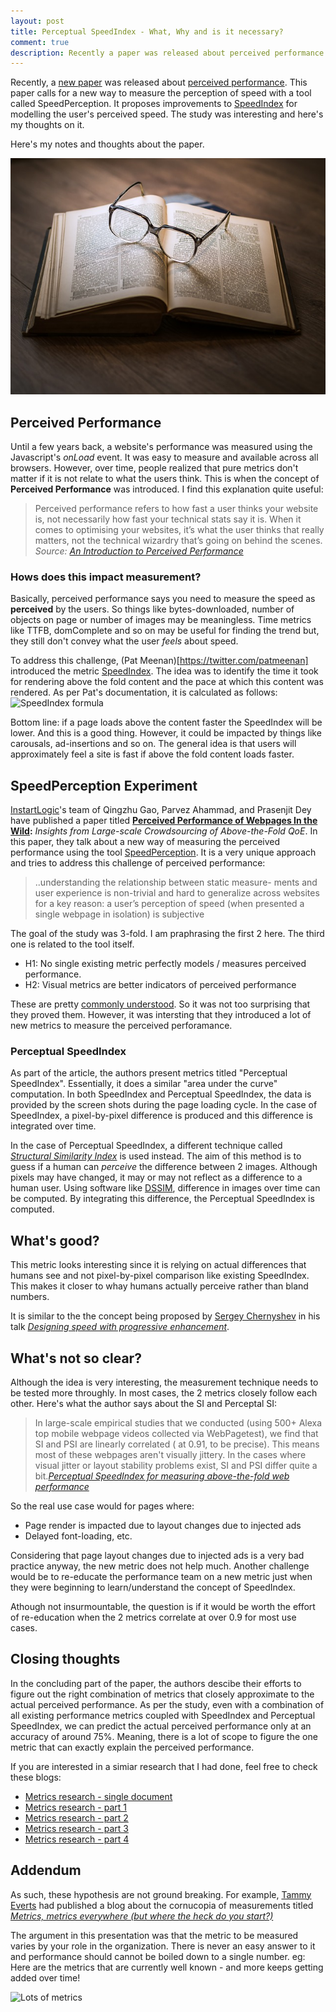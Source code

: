 ```yaml
---
layout: post
title: Perceptual SpeedIndex - What, Why and is it necessary?
comment: true
description: Recently a paper was released about perceived performance around a new metric called SpeedPerception. Although interesting, it does not appear to be practical like SpeedIndex, TTFB or other metrics.
---
```

Recently, a [new paper](https://arxiv.org/abs/1704.01220) was released about [perceived performance](https://www.smashingmagazine.com/2015/09/why-performance-matters-the-perception-of-time/). This paper calls for a new way to measure the perception of speed with a tool called SpeedPerception. It proposes improvements to [SpeedIndex](https://sites.google.com/a/webpagetest.org/docs/using-webpagetest/metrics/speed-index) for modelling the user's perceived speed. The study was interesting and here's my thoughts on it.

Here's my notes and thoughts about the paper.

![open book](/images/book_open.jpg)

## Perceived Performance

Until a few years back, a website's performance was measured using the Javascript's _onLoad_ event. It was easy to measure and available across all browsers. However, over time, people realized that pure metrics don't matter if it is not relate to what the users think. This is when the concept of **Perceived Performance** was introduced. I find this explanation quite useful:


>Perceived performance refers to how fast a user thinks your website is, not necessarily how fast your technical stats say it is. When it comes to optimising your websites, it’s what the user thinks that really matters, not the technical wizardry that’s going on behind the scenes. <br />
_Source: [An Introduction to Perceived Performance](http://blog.teamtreehouse.com/perceived-performance)_

### Hows does this impact measurement?

Basically, perceived performance says you need to measure the speed as __perceived__ by the users. So things like bytes-downloaded, number of objects on page or number of images may be meaningless. Time metrics like TTFB, domComplete and so on may be useful for finding the trend but, they still don't convey what the user *feels* about speed.

To address this challenge, (Pat Meenan)[https://twitter.com/patmeenan] introduced the metric [SpeedIndex](https://sites.google.com/a/webpagetest.org/docs/using-webpagetest/metrics/speed-index). The idea was to identify the time it took for rendering above the fold content and the pace at which this content was rendered. As per Pat's documentation, it is calculated as follows:
![SpeedIndex formula](https://sites.google.com/a/webpagetest.org/docs/_/rsrc/1472780188199/using-webpagetest/metrics/speed-index/speedindexformula.png)

Bottom line: if a page loads above the content faster the SpeedIndex will be lower. And this is a good thing. However, it could be impacted by things like carousals, ad-insertions and so on. The general idea is that users will approximately feel a site is fast if above the fold content loads faster.

## SpeedPerception Experiment
[InstartLogic](https://www.instartlogic.com/)'s team of Qingzhu Gao, Parvez Ahammad, and Prasenjit Dey have published a paper titled __[Perceived Performance of Webpages In the Wild](https://arxiv.org/abs/1704.01220):__ *Insights from Large-scale Crowdsourcing of Above-the-Fold QoE*. In this paper, they talk about a new way of measuring the perceived performance using the tool [SpeedPerception](http://speedperception.meteorapp.com/). It is a very unique approach and tries to address this challenge of perceived performance:

>..understanding the relationship between static measure- ments and user experience is non-trivial and hard to generalize across websites for a key reason: a user’s perception of speed (when presented a single webpage in isolation) is subjective


The goal of the study was 3-fold. I am praphrasing the first 2 here. The third one is related to the tool itself.

* H1: No single existing metric perfectly models / measures perceived performance.
* H2: Visual metrics are better indicators of perceived performance

These are pretty [commonly understood](#addendum). So it was not too surprising that they proved them. However, it was intersting that they introduced a lot of new metrics to measure the perceived perforamance.

### Perceptual SpeedIndex
As part of the article, the authors present metrics titled "Perceptual SpeedIndex". Essentially, it does a similar "area under the curve" computation. In both SpeedIndex and Perceptual SpeedIndex, the data is provided by the screen shots during the page loading cycle. In the case of SpeedIndex, a pixel-by-pixel difference is produced and this difference is integrated over time.

In the case of Perceptual SpeedIndex, a different technique called *[Structural Similarity Index](https://ece.uwaterloo.ca/~z70wang/research/ssim/)* is used instead. The aim of this method is to guess if a human can _perceive_ the difference between 2 images. Although pixels may have changed, it may or may not reflect as a difference to a human user. Using software like [DSSIM](https://github.com/pornel/dssim), difference in images over time can be computed. By integrating this difference, the Perceptual SpeedIndex is computed.

## What's good?
This metric looks interesting since it is relying on actual differences that humans see and not pixel-by-pixel comparison like existing SpeedIndex. This makes it closer to whay humans actually perceive rather than bland numbers.

It is similar to the the concept being proposed by [Sergey Chernyshev](https://twitter.com/sergeyche) in his talk *[Designing speed with progressive enhancement](https://www.slideshare.net/SergeyChernyshev/designing-speed-with-progressive-enhancement-ny-web-performance-meetup-68078415)*.

## What's not so clear?
Although the idea is very interesting, the measurement technique needs to be tested more throughly. In most cases, the 2 metrics closely follow each other. Here's what the author says about the SI and Perceptal SI:

>In large-scale empirical studies that we conducted (using 500+ Alexa top mobile webpage videos collected via WebPagetest), we find that SI and PSI are linearly correlated ( at 0.91, to be precise). This means most of these webpages aren't visually jittery. In the cases where visual jitter or layout stability problems exist, SI and PSI differ quite a bit._[Perceptual SpeedIndex for measuring above-the-fold web performance](https://www.instartlogic.com/blog/perceptual-speed-index-psi-measuring-above-fold-visual-performance-web-pages)_


So the real use case would for pages where:

* Page render is impacted due to layout changes due to injected ads
* Delayed font-loading, etc.

Considering that page layout changes due to injected ads is a very bad practice anyway, the new metric does not help much. Another challenge would be to re-educate the performance team on a new metric just when they were beginning to learn/understand the concept of SpeedIndex.

Athough not insurmountable, the question is if it would be worth the effort of re-education when the 2 metrics correlate at over 0.9 for most use cases.

## Closing thoughts
In the concluding part of the paper, the authors descibe their efforts to figure out the right combination of metrics that closely approximate to the actual perceived performance. As per the study, even with a combination of all existing performance metrics coupled with SpeedIndex and Perceptual SpeedIndex, we can predict the actual perceived performance only at an accuracy of around 75%. Meaning, there is a lot of scope to figure the one metric that can exactly explain the perceived performance.

If you are interested in a simiar research that I had done, feel free to check these blogs:

* [Metrics research - single document](https://community.akamai.com/docs/DOC-2021)
* [Metrics research - part 1](https://community.akamai.com/community/web-performance/blog/2015/05/11/what-web-performance-performance-metrics-do-i-track-part-1)
* [Metrics research - part 2](https://community.akamai.com/community/web-performance/blog/2015/05/11/what-web-performance-performance-metrics-do-i-track-part-2)
* [Metrics research - part 3](https://community.akamai.com/community/web-performance/blog/2015/05/11/what-web-performance-performance-metrics-do-i-track-part-3)
* [Metrics research - part 4](https://community.akamai.com/community/web-performance/blog/2015/05/11/what-web-performance-performance-metrics-do-i-track-part-4)


## Addendum
As such, these hypothesis are not ground breaking. For example, [Tammy Everts](https://www.soasta.com/blog/author/teverts/) had published a blog about the cornucopia of measurements titled *[Metrics, metrics everywhere (but where the heck do you start?)](https://www.soasta.com/blog/metrics-metrics-everywhere-but-where-the-heck-do-you-start/)*

The argument in this presentation was that the metric to be measured varies by your role in the organization. There is never an easy answer to it and performance should cannot be boiled down to a single number. eg: Here are the metrics that are currently well known - and more keeps getting added over time!

![Lots of metrics](https://www.soasta.com/wp-content/uploads/2015/05/metrics-grid2.png)